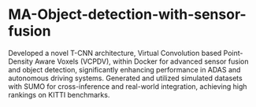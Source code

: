 # MA-Object-detection-with-sensor-fusion
Developed a novel T-CNN architecture, Virtual Convolution based Point-Density Aware Voxels (VCPDV),  within Docker for advanced sensor fusion and object detection, significantly enhancing performance in ADAS and autonomous driving systems. Generated and utilized simulated datasets with SUMO for cross-inference and real-world integration, achieving high rankings on KITTI benchmarks.
